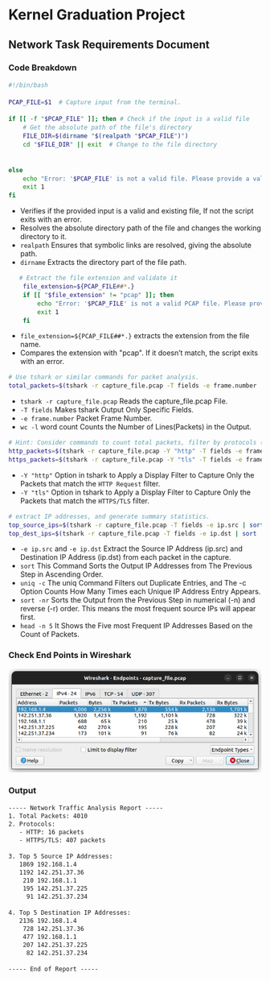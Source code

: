# Kernel Graduation Project
## Network Task Requirements Document

### Code Breakdown
```bash
#!/bin/bash

PCAP_FILE=$1  # Capture input from the terminal.

if [[ -f "$PCAP_FILE" ]]; then # Check if the input is a valid file
    # Get the absolute path of the file's directory
    FILE_DIR=$(dirname "$(realpath "$PCAP_FILE")") 
    cd "$FILE_DIR" || exit  # Change to the file directory

    
else
    echo "Error: '$PCAP_FILE' is not a valid file. Please provide a valid PCAP file path."
    exit 1
fi
```
- Verifies if the provided input is a valid and existing file, If not the script exits with an error.
- Resolves the absolute directory path of the file and changes the working directory to it.
- `realpath` Ensures that symbolic links are resolved, giving the absolute path.
- `dirname` Extracts the directory part of the file path.

```bash
   # Extract the file extension and validate it
    file_extension=${PCAP_FILE##*.}
    if [[ "$file_extension" != "pcap" ]]; then
        echo "Error: '$PCAP_FILE' is not a valid PCAP file. Please provide a file with a .pcap extension."
        exit 1
    fi
```
- `file_extension=${PCAP_FILE##*.}` extracts the extension from the file name.
- Compares the extension with "pcap". If it doesn’t match, the script exits with an error.

```bash
# Use tshark or similar commands for packet analysis.
total_packets=$(tshark -r capture_file.pcap -T fields -e frame.number | wc -l)
```
- `tshark -r capture_file.pcap` Reads the capture_file.pcap File.
- `-T fields` Makes tshark Output Only Specific Fields.
- `-e frame.number` Packet Frame Number.
- `wc -l` word count Counts the Number of Lines(Packets) in the Output.

```bash
# Hint: Consider commands to count total packets, filter by protocols (HTTP, HTTPS/TLS).
http_packets=$(tshark -r capture_file.pcap -Y "http" -T fields -e frame.number | wc -l)
https_packets=$(tshark -r capture_file.pcap -Y "tls" -T fields -e frame.number | wc -l)
```
- `-Y "http"` Option in tshark to Apply a Display Filter to Capture Only the Packets that match the `HTTP Request` filter.
- `-Y "tls"` Option in tshark to Apply a Display Filter to Capture Only the Packets that match the `HTTPS/TLS` filter.

```bash
# extract IP addresses, and generate summary statistics.
top_source_ips=$(tshark -r capture_file.pcap -T fields -e ip.src | sort | uniq -c | sort -nr | head -n 5) 
top_dest_ips=$(tshark -r capture_file.pcap -T fields -e ip.dst | sort | uniq -c | sort -nr | head -n 5)
```
- `-e ip.src` and `-e ip.dst` Extract the Source IP Address (ip.src) and Destination IP Address (ip.dst) from each packet in the capture.
- `sort` This Command Sorts the Output IP Addresses from The Previous Step in Ascending Order.
- `uniq -c` The uniq Command Filters out Duplicate Entries, and The -c Option Counts How Many Times each Unique IP Address Entry Appears.
- `sort -nr` Sorts the Output from the Previous Step in numerical (-n) and reverse (-r) order. This means the most frequent source IPs will appear first.
- `head -n 5` It Shows the Five most Frequent IP Addresses Based on the Count of Packets.

### Check End Points in Wireshark 
![Wireshark](Images/1.png)


### Output
```textplain
----- Network Traffic Analysis Report -----
1. Total Packets: 4010
2. Protocols:
   - HTTP: 16 packets
   - HTTPS/TLS: 407 packets

3. Top 5 Source IP Addresses:
   1869 192.168.1.4
   1192 142.251.37.36
    210 192.168.1.1
    195 142.251.37.225
     91 142.251.37.234

4. Top 5 Destination IP Addresses:
   2136 192.168.1.4
    728 142.251.37.36
    477 192.168.1.1
    207 142.251.37.225
     82 142.251.37.234

----- End of Report -----
```
